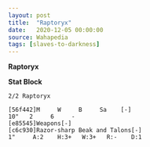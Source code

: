 ```yaml
---
layout: post
title:  "Raptoryx"
date:   2020-12-05 00:00:00
source: Wahapedia
tags: [slaves-to-darkness]
---
```


**Raptoryx**

**Stat Block**
```
2/2 Raptoryx
```

```
[56f442]M     W     B     Sa    [-]
10"   2     6     -     
[e85545]Weapons[-]
[c6c930]Razor-sharp Beak and Talons[-]
1"     A:2    H:3+   W:3+   R:-    D:1   
```
    
